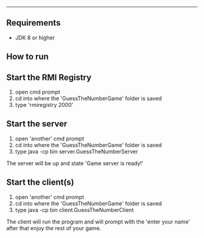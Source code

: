--- 

## Requirements 
- JDK 8 or higher


## How to run 

## Start the RMI Registry 
1. open cmd prompt 
2. cd into where the 'GuessTheNumberGame' folder is saved
3. type 'rmiregistry 2000'

## Start the server
1. open 'another' cmd prompt
2. cd into where the 'GuessTheNumberGame' folder is saved
3. type java -cp bin server.GuessTheNumberServer 

The server will be up and state 'Game server is ready!' 

## Start the client(s) 
1. open 'another' cmd prompt
2. cd into where the 'GuessTheNumberGame' folder is saved
3. type java -cp bin client.GuessTheNumberClient

The client will run the program and will prompt with the 'enter your name' after that enjoy the rest of your game.

